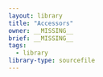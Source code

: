 ```yaml
---
layout: library
title: "Accessors"
owner: __MISSING__
brief: __MISSING__
tags:
  - library
library-type: sourcefile
---
```

